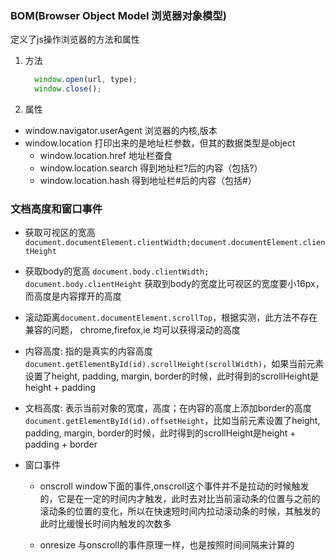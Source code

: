 ### BOM(Browser Object Model 浏览器对象模型)
   定义了js操作浏览器的方法和属性
   1. 方法
      ```js
        window.open(url, type);
        window.close();
      ```
  1. 属性

  * window.navigator.userAgent 浏览器的内核,版本
  * window.location 打印出来的是地址栏参数，但其的数据类型是object
    * window.location.href 地址栏蚕食
    * window.location.search 得到地址栏?后的内容（包括?）
    * window.location.hash 得到地址栏#后的内容（包括#）

### 文档高度和窗口事件
- 获取可视区的宽高``document.documentElement.clientWidth;document.documentElement.clientHeight``
- 获取body的宽高 ``document.body.clientWidth; document.body.clientHeight`` 获取到body的宽度比可视区的宽度要小16px，而高度是内容撑开的高度

- 滚动距离``document.documentElement.scrollTop``，根据实测，此方法不存在兼容的问题， chrome,firefox,ie 均可以获得滚动的高度

- 内容高度: 指的是真实的内容高度 ``document.getElementById(id).scrollHeight(scrollWidth)``，如果当前元素设置了height, padding, margin, border的时候，此时得到的scrollHeight是height + padding

- 文档高度: 表示当前对象的宽度，高度；在内容的高度上添加border的高度  ``document.getElementById(id).offsetHeight``，比如当前元素设置了height, padding, margin, border的时候，此时得到的scrollHeight是height + padding + border

- 窗口事件
  - onscroll
    window下面的事件,onscroll这个事件并不是拉动的时候触发的，它是在一定的时间内才触发，此时去对比当前滚动条的位置与之前的滚动条的位置的变化，所以在快速短时间内拉动滚动条的时候，其触发的此时比缓慢长时间内触发的次数多

  - onresize
    与onscroll的事件原理一样，也是按照时间间隔来计算的
   